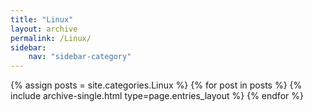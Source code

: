 ```yaml
---
title: "Linux"
layout: archive
permalink: /Linux/
sidebar:
    nav: "sidebar-category"
---
```



{% assign posts = site.categories.Linux %}
{% for post in posts %} {% include archive-single.html type=page.entries_layout %} {% endfor %}